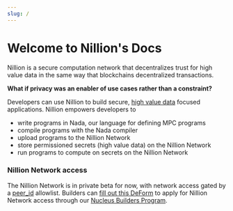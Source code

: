 ```yaml
---
slug: /
---
```


# Welcome to Nillion's Docs

Nillion is a secure computation network that decentralizes trust for high value data in the same way that blockchains decentralized transactions.

**What if privacy was an enabler of use cases rather than a constraint?**

Developers can use Nillion to build secure, [high value data](high-value-data.md) focused applications. Nillion empowers developers to

- write programs in Nada, our language for defining MPC programs
- compile programs with the Nada compiler
- upload programs to the Nillion Network
- store permissioned secrets (high value data) on the Nillion Network
- run programs to compute on secrets on the Nillion Network

### Nillion Network access

The Nillion Network is in private beta for now, with network access gated by a [peer_id](/concepts#peer-id) allowlist. Builders can [fill out this DeForm](https://app.deform.cc/form/51a162ff-4ffb-4d9b-86ec-249f087a332f/) to apply for Nillion Network access through our [Nucleus Builders Program](nucleus-builders-program.md).
